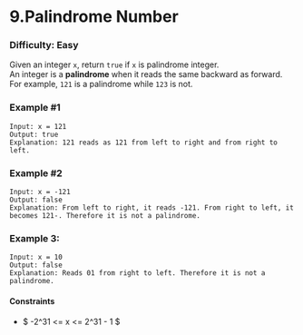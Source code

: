 # 9.Palindrome Number
### Difficulty: Easy

Given an integer `x`, return `true` if `x` is palindrome integer.  
An integer is a **palindrome** when it reads the same backward as forward.  
For example, `121` is a palindrome while `123` is not.  

### Example #1

```
Input: x = 121
Output: true
Explanation: 121 reads as 121 from left to right and from right to left.
```

### Example #2

```
Input: x = -121
Output: false
Explanation: From left to right, it reads -121. From right to left, it becomes 121-. Therefore it is not a palindrome.
```

### Example 3:

```
Input: x = 10
Output: false
Explanation: Reads 01 from right to left. Therefore it is not a palindrome.
```

#### Constraints

- $ -2^31 <= x <= 2^31 - 1 $